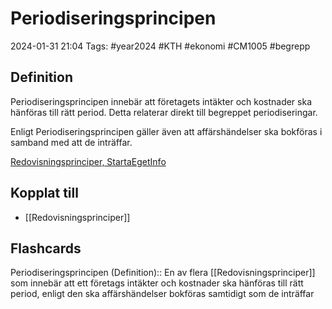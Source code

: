 # Periodiseringsprincipen

2024-01-31 21:04
Tags: #year2024 #KTH #ekonomi #CM1005 #begrepp

## Definition

Periodiseringsprincipen innebär att företagets intäkter och kostnader ska hänföras till rätt period. Detta relaterar direkt till begreppet periodiseringar.

Enligt Periodiseringsprincipen gäller även att affärshändelser ska bokföras i samband med att de inträffar.

[Redovisningsprinciper, StartaEgetInfo](https://www.startaegetinfo.se/redovisningsprinciper)

## Kopplat till

- [[Redovisningsprinciper]]

## Flashcards

Periodiseringsprincipen (Definition):: En av flera [[Redovisningsprinciper]] som innebär att ett företags intäkter och kostnader ska hänföras till rätt period, enligt den ska affärshändelser bokföras samtidigt som de inträffar
<!--SR:!2024-02-06,3,268!2024-02-03,1,230-->
